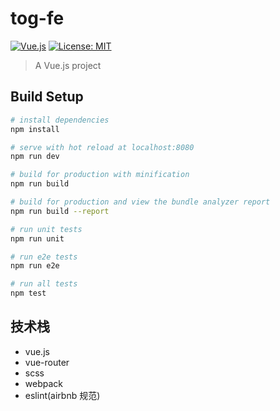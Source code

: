 # tog-fe

[![Vue.js](https://img.shields.io/badge/vue.js-v2.2-blue.svg)](https://www.npmjs.com/package/vue)
[![License: MIT](https://img.shields.io/badge/license-MIT-blue.svg)](https://opensource.org/licenses/MIT)

> A Vue.js project

## Build Setup

``` bash
# install dependencies
npm install

# serve with hot reload at localhost:8080
npm run dev

# build for production with minification
npm run build

# build for production and view the bundle analyzer report
npm run build --report

# run unit tests
npm run unit

# run e2e tests
npm run e2e

# run all tests
npm test
```

## 技术栈

* vue.js
* vue-router
* scss
* webpack
* eslint(airbnb 规范)
